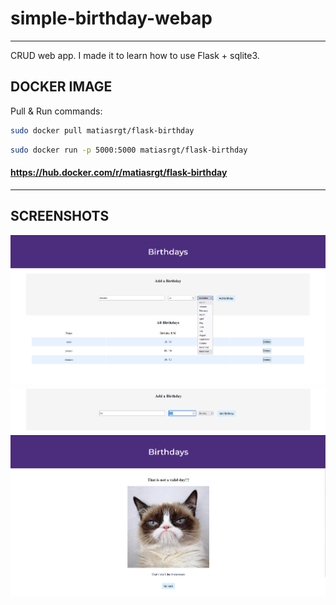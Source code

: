 # simple-birthday-webap
---
CRUD web app. I made it to learn how to use Flask + sqlite3. 

## DOCKER IMAGE
Pull & Run commands:<br>
```bash
sudo docker pull matiasrgt/flask-birthday
```
```bash
sudo docker run -p 5000:5000 matiasrgt/flask-birthday
```
#### https://hub.docker.com/r/matiasrgt/flask-birthday
---

## SCREENSHOTS
![alt text](https://raw.githubusercontent.com/MatiasRGT/img_resources/main/birthday-webapp/birthdays-sady.png)<br>
![alt text](https://raw.githubusercontent.com/MatiasRGT/img_resources/main/birthday-webapp/day-field.png)<br>
![alt text](https://raw.githubusercontent.com/MatiasRGT/img_resources/main/birthday-webapp/day-error.png)<br>
